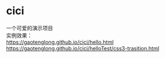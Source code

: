 # cici
一个可爱的演示项目
<br/>
实例效果：
<br/>
https://gaotenglong.github.io/cici/hello.html
<br/>
https://gaotenglong.github.io/cici/helloTest/css3-trasition.html

